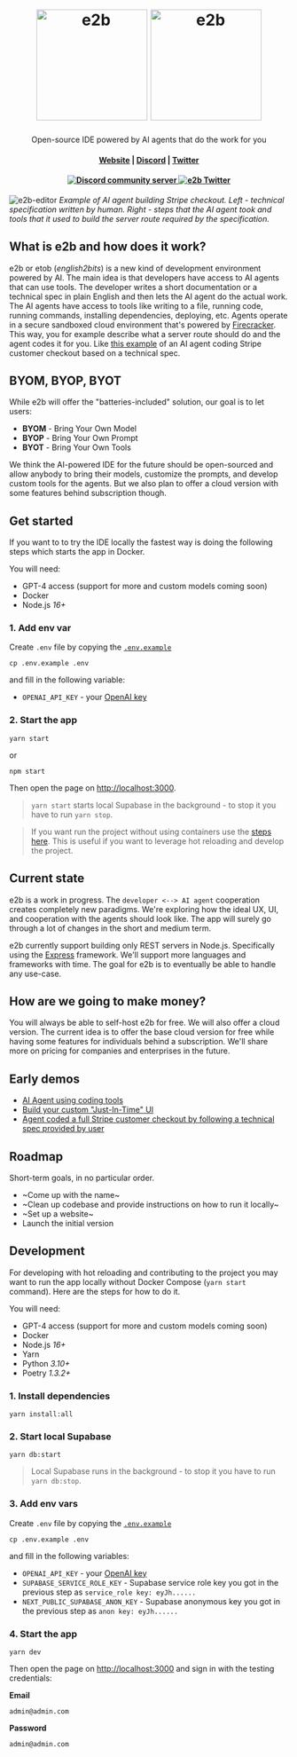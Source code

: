 <h1 align="center">
  <img width="200" src="img/logoname-black.svg#gh-light-mode-only" alt="e2b">
  <img width="200" src="img/logoname-white.svg#gh-dark-mode-only" alt="e2b">
</h1>

<p align="center">Open-source IDE powered by AI agents that do the work for you</p>

<h4 align="center">
  <a href="https://e2b.dev">Website</a> |
  <a href="https://discord.gg/U7KEcGErtQ">Discord</a> |
  <a href="https://twitter.com/e2b_dev">Twitter</a>
</h4>

<h4 align="center">
  <a href="https://discord.gg/U7KEcGErtQ">
    <img src="https://img.shields.io/badge/chat-on%20Discord-blue" alt="Discord community server" />
  </a>
  <a href="https://twitter.com/e2b_dev">
    <img src="https://img.shields.io/twitter/follow/infisical?label=Follow" alt="e2b Twitter" />
  </a>
</h4>

![e2b-editor](img/e2b.png)
*Example of AI agent building Stripe checkout. Left - technical specification written by human. Right - steps that the AI agent took and tools that it used to build the server route required by the specification.*

## What is e2b and how does it work?
e2b or etob (*english2bits*) is a new kind of development environment powered by AI. The main idea is that developers have access to AI agents that can use tools. The developer writes a short documentation or a technical spec in plain English and then lets the AI agent do the actual work. The AI agents have access to tools like writing to a file, running code, running commands, installing dependencies, deploying, etc. Agents operate in a secure sandboxed cloud environment that's powered by [Firecracker](https://github.com/firecracker-microvm/firecracker/). This way, you for example describe what a server route should do and the agent codes it for you. Like [this example](https://twitter.com/mlejva/status/1641072535163875330) of an AI agent coding Stripe customer checkout based on a technical spec.

## BYOM, BYOP, BYOT

While e2b will offer the "batteries-included" solution, our goal is to let users:
- **BYOM** - Bring Your Own Model
- **BYOP** - Bring Your Own Prompt
- **BYOT** - Bring Your Own Tools

We think the AI-powered IDE for the future should be open-sourced and allow anybody to bring their models, customize the prompts, and develop custom tools for the agents. But we also plan to offer a cloud version with some features behind subscription though.

## Get started
If you want to to try the IDE locally the fastest way is doing the following steps which starts the app in Docker.

You will need:
- GPT-4 access (support for more and custom models coming soon)
- Docker
- Node.js *16+*

### 1. Add env var
Create `.env` file by copying the [`.env.example`](.env.example)
```
cp .env.example .env
```
and fill in the following variable:
- `OPENAI_API_KEY` - your [OpenAI key](https://platform.openai.com/account/api-keys)

### 2. Start the app
```
yarn start
```
or 
```
npm start
```
Then open the page on [http://localhost:3000](http://localhost:3000).

> `yarn start` starts local Supabase in the background - to stop it you have to run `yarn stop`.

> If you want run the project without using containers use the [steps here](#development). This is useful if you want to leverage hot reloading and develop the project.

## Current state
e2b is a work in progress. The `developer <--> AI agent` cooperation creates completely new paradigms. We're exploring how the ideal UX, UI, and cooperation with the agents should look like. The app will surely go through a lot of changes in the short and medium term.

e2b currently support building only REST servers in Node.js. Specifically using the [Express](https://expressjs.com/) framework. We'll support more languages and frameworks with time. The goal for e2b is to eventually be able to handle any use-case.

## How are we going to make money?
You will always be able to self-host e2b for free. We will also offer a cloud version. The current idea is to offer the base cloud version for free while having some features for individuals behind a subscription. We'll share more on pricing for companies and enterprises in the future.

## Early demos
- [AI Agent using coding tools](https://twitter.com/mlejva/status/1636103084802822151)
- [Build your custom "Just-In-Time" UI](https://twitter.com/mlejva/status/1641151421830529042)
- [Agent coded a full Stripe customer checkout by following a technical spec provided by user](https://twitter.com/mlejva/status/1641072535163875330)

## Roadmap
Short-term goals, in no particular order.

- ~Come up with the name~
- ~Clean up codebase and provide instructions on how to run it locally~
- ~Set up a website~
- Launch the initial version

## Development
For developing with hot reloading and contributing to the project you may want to run the app locally without Docker Compose (`yarn start` command). Here are the steps for how to do it.

You will need:
- GPT-4 access (support for more and custom models coming soon)
- Docker
- Node.js *16+*
- Yarn
- Python *3.10+*
- Poetry *1.3.2+*

### 1. Install dependencies
```
yarn install:all
```

### 2. Start local Supabase
```
yarn db:start
```

> Local Supabase runs in the background - to stop it you have to run `yarn db:stop`.

### 3. Add env vars
Create `.env` file by copying the [`.env.example`](.env.example)
```
cp .env.example .env
```
and fill in the following variables:
- `OPENAI_API_KEY` - your [OpenAI key](https://platform.openai.com/account/api-keys)
- `SUPABASE_SERVICE_ROLE_KEY` - Supabase service role key you got in the previous step as `service_role key: eyJh......`
- `NEXT_PUBLIC_SUPABASE_ANON_KEY` - Supabase anonymous key you got in the previous step as `anon key: eyJh......`

### 4. Start the app
```
yarn dev
```
Then open the page on [http://localhost:3000](http://localhost:3000) and sign in with the testing credentials:

**Email**

`admin@admin.com`

**Password**

`admin@admin.com`
